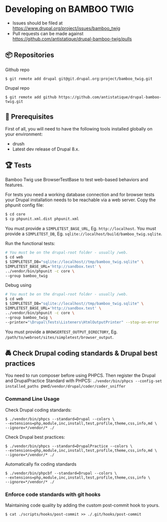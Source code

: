 # Developing on BAMBOO TWIG

* Issues should be filed at
https://www.drupal.org/project/issues/bamboo_twig
* Pull requests can be made against
https://github.com/antistatique/drupal-bamboo-twig/pulls

## 📦 Repositories

Github repo
  ```
  $ git remote add drupal git@git.drupal.org:project/bamboo_twig.git
  ```

Drupal repo
  ```
  $ git remote add github https://github.com/antistatique/drupal-bamboo-twig.git
  ```

## 🔧 Prerequisites

First of all, you will need to have the following tools installed
globally on your environment:

  * drush
  * Latest dev release of Drupal 8.x.

## 🏆 Tests

Bamboo Twig use BrowserTestBase to test
web-based behaviors and features.

For tests you need a working database connection and for browser tests
your Drupal installation needs to be reachable via a web server.
Copy the phpunit config file:

  ```bash
  $ cd core
  $ cp phpunit.xml.dist phpunit.xml
  ```

You must provide a `SIMPLETEST_BASE_URL`, Eg. `http://localhost`.
You must provide a `SIMPLETEST_DB`, Eg. `sqlite://localhost/build/bamboo_twig.sqlite`.

Run the functional tests:

  ```bash
  # You must be on the drupal-root folder - usually /web.
  $ cd web
  $ SIMPLETEST_DB="sqlite://localhost//tmp/bamboo_twig.sqlite" \
  SIMPLETEST_BASE_URL='http://sandbox.test' \
  ../vendor/bin/phpunit -c core \
  --group bamboo_twig
  ```

Debug using

  ```bash
  # You must be on the drupal-root folder - usually /web.
  $ cd web
  $ SIMPLETEST_DB="sqlite://localhost//tmp/bamboo_twig.sqlite" \
  SIMPLETEST_BASE_URL='http://sandbox.test' \
  ../vendor/bin/phpunit -c core \
  --group bamboo_twig \
  --printer="\Drupal\Tests\Listeners\HtmlOutputPrinter" --stop-on-error
  ```

You must provide a `BROWSERTEST_OUTPUT_DIRECTORY`,
Eg. `/path/to/webroot/sites/simpletest/browser_output`.

## 🚔 Check Drupal coding standards & Drupal best practices

You need to run composer before using PHPCS. Then register the Drupal
and DrupalPractice Standard with PHPCS:
`./vendor/bin/phpcs --config-set installed_paths
`pwd`/vendor/drupal/coder/coder_sniffer`

### Command Line Usage

Check Drupal coding standards:

  ```
  $ ./vendor/bin/phpcs --standard=Drupal --colors \
  --extensions=php,module,inc,install,test,profile,theme,css,info,md \
  --ignore=*/vendor/* ./
  ```

Check Drupal best practices:

  ```
  $ ./vendor/bin/phpcs --standard=DrupalPractice --colors \
  --extensions=php,module,inc,install,test,profile,theme,css,info,md \
  --ignore=*/vendor/* ./
  ```

Automatically fix coding standards

  ```
  $ ./vendor/bin/phpcbf --standard=Drupal --colors \
  --extensions=php,module,inc,install,test,profile,theme,css,info \
  --ignore=*/vendor/* ./
  ```

### Enforce code standards with git hooks

Maintaining code quality by adding the custom post-commit hook to yours.

  ```
  $ cat ./scripts/hooks/post-commit >> ./.git/hooks/post-commit
  ```
